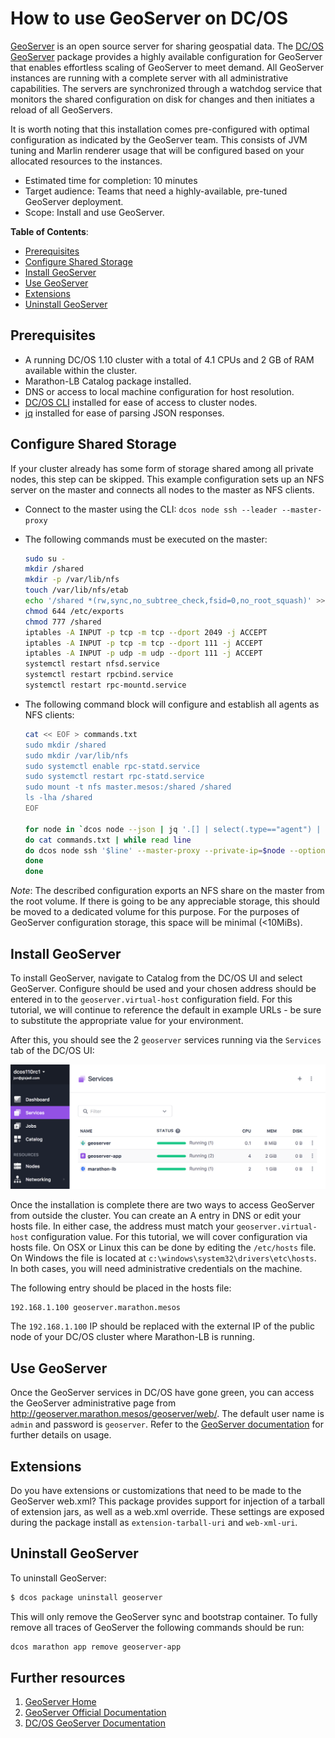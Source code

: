 # How to use GeoServer on DC/OS

[GeoServer](http://geoserver.org/) is an open source server for sharing geospatial data.
The [DC/OS GeoServer](http://github.com/appliedis/dcos-geoserver) package provides a highly available configuration for
GeoServer that enables effortless scaling of GeoServer to meet demand. All GeoServer instances are running with a
complete server with all administrative capabilities. The servers are synchronized through a watchdog service that
monitors the shared configuration on disk for changes and then initiates a reload of all GeoServers.

It is worth noting that this installation comes pre-configured with optimal configuration as indicated by the GeoServer
team. This consists of JVM tuning and Marlin renderer usage that will be configured based on your allocated resources
to the instances.

- Estimated time for completion: 10 minutes
- Target audience: Teams that need a highly-available, pre-tuned GeoServer deployment.
- Scope: Install and use GeoServer.

**Table of Contents**:

- [Prerequisites](#prerequisites)
- [Configure Shared Storage](#configure-shared-storage)
- [Install GeoServer](#install-geoserver)
- [Use GeoServer](#use-geoserver)
- [Extensions](#extensions)
- [Uninstall GeoServer](#uninstall-geoserver)

## Prerequisites

- A running DC/OS 1.10 cluster with a total of 4.1 CPUs and 2 GB of RAM available within the cluster.
- Marathon-LB Catalog package installed.
- DNS or access to local machine configuration for host resolution.
- [DC/OS CLI](https://dcos.io/docs/1.10/cli/install/) installed for ease of access to cluster nodes.
- [jq](https://stedolan.github.io/jq/) installed for ease of parsing JSON responses.


## Configure Shared Storage

If your cluster already has some form of storage shared among all private nodes, this step can be skipped. This example
configuration sets up an NFS server on the master and connects all nodes to the master as NFS clients.

- Connect to the master using the CLI: `dcos node ssh --leader --master-proxy`
- The following commands must be executed on the master:

    ```bash
    sudo su -
    mkdir /shared
    mkdir -p /var/lib/nfs
    touch /var/lib/nfs/etab
    echo '/shared *(rw,sync,no_subtree_check,fsid=0,no_root_squash)' >> /etc/exports
    chmod 644 /etc/exports
    chmod 777 /shared
    iptables -A INPUT -p tcp -m tcp --dport 2049 -j ACCEPT
    iptables -A INPUT -p tcp -m tcp --dport 111 -j ACCEPT
    iptables -A INPUT -p udp -m udp --dport 111 -j ACCEPT
    systemctl restart nfsd.service
    systemctl restart rpcbind.service
    systemctl restart rpc-mountd.service
    ```

- The following command block will configure and establish all agents as NFS clients:

    ```bash
    cat << EOF > commands.txt
    sudo mkdir /shared
    sudo mkdir /var/lib/nfs
    sudo systemctl enable rpc-statd.service
    sudo systemctl restart rpc-statd.service
    sudo mount -t nfs master.mesos:/shared /shared
    ls -lha /shared
    EOF

    for node in `dcos node --json | jq '.[] | select(.type=="agent") | .hostname'`
    do cat commands.txt | while read line
    do dcos node ssh '$line' --master-proxy --private-ip=$node --option StrictHostKeyChecking=no
    done
    done
    ```

*Note*: The described configuration exports an NFS share on the master from the root volume. If there is going to be any
appreciable storage, this should be moved to a dedicated volume for this purpose. For the purposes of GeoServer
configuration storage, this space will be minimal (<10MiBs).


## Install GeoServer

To install GeoServer, navigate to Catalog from the DC/OS UI and select GeoServer. Configure should be used
and your chosen address should be entered in to the `geoserver.virtual-host` configuration field. For this tutorial, we
will continue to reference the default in example URLs - be sure to substitute the appropriate value for your
environment.

After this, you should see the 2 `geoserver` services running via the `Services` tab of the DC/OS UI:

![GeoServer DC/OS service](img/services.png)

Once the installation is complete there are two ways to access GeoServer from outside the cluster. You can create an A
entry in DNS or edit your hosts file. In either case, the address must match your `geoserver.virtual-host` configuration
value. For this tutorial, we will cover configuration via hosts file. On OSX or Linux this can be done by editing the
`/etc/hosts` file. On Windows the file is located at `c:\windows\system32\drivers\etc\hosts`. In both cases, you will
need administrative credentials on the machine.

The following entry should be placed in the hosts file:

```
192.168.1.100 geoserver.marathon.mesos
```

The `192.168.1.100` IP should be replaced with the external IP of the public node of your DC/OS cluster where
Marathon-LB is running.

## Use GeoServer

Once the GeoServer services in DC/OS have gone green, you can access the GeoServer administrative page from
http://geoserver.marathon.mesos/geoserver/web/. The default user name is `admin` and password is `geoserver`. Refer to
the [GeoServer documentation](http://docs.geoserver.org/stable/en/user/) for further details on usage.

## Extensions

Do you have extensions or customizations that need to be made to the GeoServer web.xml? This package
provides support for injection of a tarball of extension jars, as well as a web.xml override. These
settings are exposed during the package install as `extension-tarball-uri` and `web-xml-uri`.

## Uninstall GeoServer

To uninstall GeoServer:

```bash
$ dcos package uninstall geoserver
```

This will only remove the GeoServer sync and bootstrap container. To fully remove all traces of GeoServer the following
commands should be run:

```bash
dcos marathon app remove geoserver-app
```

## Further resources

1. [GeoServer Home](http://geoserver.org/)
1. [GeoServer Official Documentation](http://docs.geoserver.org/stable/en/user/)
1. [DC/OS GeoServer Documentation](http://github.com/appliedis/dcos-geoserver)
